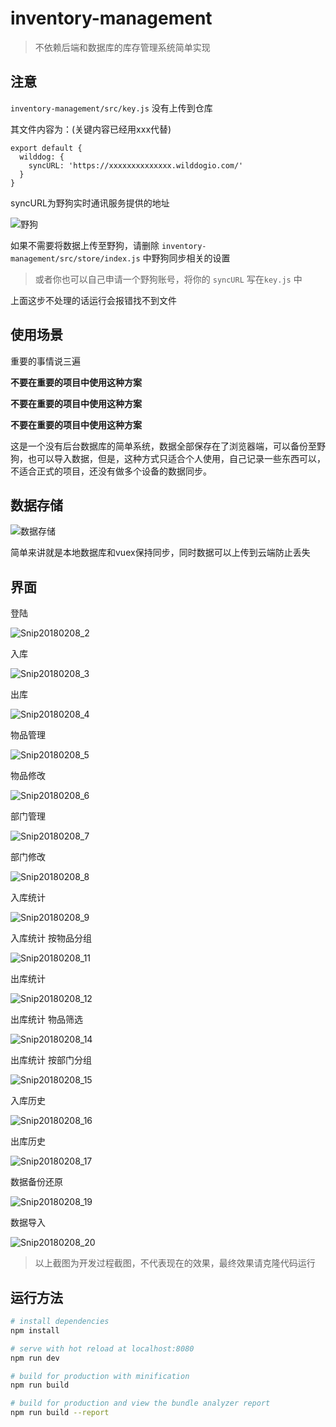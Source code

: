 # inventory-management

> 不依赖后端和数据库的库存管理系统简单实现

## 注意

`inventory-management/src/key.js` 没有上传到仓库

其文件内容为：(关键内容已经用xxx代替)

```
export default {
  wilddog: {
    syncURL: 'https://xxxxxxxxxxxxxx.wilddogio.com/'
  }
}
```

syncURL为野狗实时通讯服务提供的地址

![野狗](http://fairyever.qiniudn.com/野狗.png)

如果不需要将数据上传至野狗，请删除 `inventory-management/src/store/index.js` 中野狗同步相关的设置

> 或者你也可以自己申请一个野狗账号，将你的 `syncURL` 写在`key.js` 中

上面这步不处理的话运行会报错找不到文件

## 使用场景

重要的事情说三遍

**不要在重要的项目中使用这种方案**

**不要在重要的项目中使用这种方案**

**不要在重要的项目中使用这种方案**

这是一个没有后台数据库的简单系统，数据全部保存在了浏览器端，可以备份至野狗，也可以导入数据，但是，这种方式只适合个人使用，自己记录一些东西可以，不适合正式的项目，还没有做多个设备的数据同步。

## 数据存储

![数据存储](http://fairyever.qiniudn.com/数据存储.png)

简单来讲就是本地数据库和vuex保持同步，同时数据可以上传到云端防止丢失

## 界面

登陆

![Snip20180208_2](http://fairyever.qiniudn.com/Snip20180208_2.png)

入库

![Snip20180208_3](http://fairyever.qiniudn.com/Snip20180208_3.png)


出库

![Snip20180208_4](http://fairyever.qiniudn.com/Snip20180208_4.png)


物品管理

![Snip20180208_5](http://fairyever.qiniudn.com/Snip20180208_5.png)

物品修改

![Snip20180208_6](http://fairyever.qiniudn.com/Snip20180208_6.png)


部门管理

![Snip20180208_7](http://fairyever.qiniudn.com/Snip20180208_7.png)


部门修改

![Snip20180208_8](http://fairyever.qiniudn.com/Snip20180208_8.png)

入库统计

![Snip20180208_9](http://fairyever.qiniudn.com/Snip20180208_9.png)

入库统计 按物品分组

![Snip20180208_11](http://fairyever.qiniudn.com/Snip20180208_11.png)

出库统计

![Snip20180208_12](http://fairyever.qiniudn.com/Snip20180208_12.png)

出库统计 物品筛选

![Snip20180208_14](http://fairyever.qiniudn.com/Snip20180208_14.png)

出库统计 按部门分组

![Snip20180208_15](http://fairyever.qiniudn.com/Snip20180208_15.png)

入库历史

![Snip20180208_16](http://fairyever.qiniudn.com/Snip20180208_16.png)

出库历史

![Snip20180208_17](http://fairyever.qiniudn.com/Snip20180208_17.png)

数据备份还原

![Snip20180208_19](http://fairyever.qiniudn.com/Snip20180208_19.png)

数据导入

![Snip20180208_20](http://fairyever.qiniudn.com/Snip20180208_20.png)

> 以上截图为开发过程截图，不代表现在的效果，最终效果请克隆代码运行

## 运行方法

``` bash
# install dependencies
npm install

# serve with hot reload at localhost:8080
npm run dev

# build for production with minification
npm run build

# build for production and view the bundle analyzer report
npm run build --report
```


